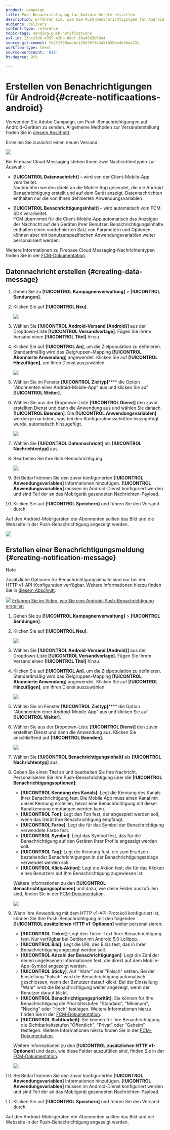 ```yaml
---
product: campaign
title: Push-Benachrichtigung für Android-Geräte erstellen
description: Erfahren Sie, wie Sie Push-Benachrichtigungen für Android erstellen.
audience: delivery
content-type: reference
topic-tags: sending-push-notifications
exl-id: 13ccc5d6-4355-42ba-80dc-30a45d3b69a4
source-git-commit: fb2f1769aadbc128d76f343a5fa58ee4e3bda72a
workflow-type: tm+mt
source-wordcount: '818'
ht-degree: 95%

---
```


# Erstellen von Benachrichtigungen für Android{#create-notificaations-android}

Verwenden Sie Adobe Campaign, um Push-Benachrichtigungen auf Android-Geräten zu senden. Allgemeine Methoden zur Versanderstellung finden Sie in [diesem Abschnitt](../../delivery/using/steps-about-delivery-creation-steps.md).

Erstellen Sie zunächst einen neuen Versand:

![](assets/nmac_delivery_1.png)

Bei Firebase Cloud Messaging stehen Ihnen zwei Nachrichtentypen zur Auswahl:

* **[!UICONTROL Datennachricht]** – wird von der Client-Mobile-App verarbeitet.
   <br>Nachrichten werden direkt an die Mobile App gesendet, die die Android-Benachrichtigung erstellt und auf dem Gerät anzeigt. Datennachrichten enthalten nur die von Ihnen definierten Anwendungsvariablen.

* **[!UICONTROL Benachrichtigungsinhalt]** – wird automatisch vom FCM SDK verarbeitet.
   <br> FCM übernimmt für die Client-Mobile-App automatisch das Anzeigen der Nachricht auf den Geräten Ihrer Benutzer. Benachrichtigungsinhalte enthalten einen vordefinierten Satz von Parametern und Optionen, können aber mit benutzerspezifischen Anwendungsvariablen weiter personalisiert werden.

Weitere Informationen zu Firebase Cloud Messaging-Nachrichtentypen finden Sie in der [FCM-Dokumentation](https://firebase.google.com/docs/cloud-messaging/concept-options#notifications_and_data_messages).

## Datennachricht erstellen {#creating-data-message}

1. Gehen Sie zu **[!UICONTROL Kampagnenverwaltung]** > **[!UICONTROL Sendungen]**.

1. Klicken Sie auf **[!UICONTROL Neu]**.

   ![](assets/nmac_android_3.png)

1. Wählen Sie **[!UICONTROL Android-Versand (Android)]** aus der Dropdown-Liste **[!UICONTROL Versandvorlage]**. Fügen Sie Ihrem Versand einen **[!UICONTROL Titel]** hinzu.

1. Klicken Sie auf **[!UICONTROL An]**, um die Zielpopulation zu definieren. Standardmäßig wird das Zielgruppen-Mapping **[!UICONTROL Abonnierte Anwendung]** angewendet. Klicken Sie auf **[!UICONTROL Hinzufügen]**, um Ihren Dienst auszuwählen.

   ![](assets/nmac_android_7.png)

1. Wählen Sie im Fenster **[!UICONTROL Zieltyp]****** die Option &quot;Abonnenten einer Android-Mobile-App&quot; aus und klicken Sie auf **[!UICONTROL Weiter]**.

1. Wählen Sie aus der Dropdown-Liste **[!UICONTROL Dienst]** den zuvor erstellten Dienst und dann die Anwendung aus und wählen Sie danach **[!UICONTROL Beenden]**.
Die **[!UICONTROL Anwendungsvariablen]** werden je nachdem, was bei den Konfigurationsschritten hinzugefügt wurde, automatisch hinzugefügt.

   ![](assets/nmac_android_6.png)

1. Wählen Sie **[!UICONTROL Datennachricht]** als **[!UICONTROL Nachrichtentyp]** aus.

1. Bearbeiten Sie Ihre Rich-Benachrichtigung.

   ![](assets/nmac_android_5.png)

1. Bei Bedarf können Sie den zuvor konfigurierten **[!UICONTROL Anwendungsvariablen]** Informationen hinzufügen. **[!UICONTROL Anwendungsvariablen]** müssen im Android-Dienst konfiguriert werden und sind Teil der an das Mobilgerät gesendeten Nachrichten-Payload.

1. Klicken Sie auf **[!UICONTROL Speichern]** und führen Sie den Versand durch.

Auf den Android-Mobilgeräten der Abonnenten sollten das Bild und die Webseite in der Push-Benachrichtigung angezeigt werden.

![](assets/nmac_android_4.png)

## Erstellen einer Benachrichtigungsmeldung {#creating-notification-message}

>[!NOTE]
>
>Zusätzliche Optionen für Benachrichtigungsinhalte sind nur bei der HTTP v1-API-Konfiguration verfügbar. Weitere Informationen hierzu finden Sie in [diesem Abschnitt](../../delivery/using/configuring-the-mobile-application-android.md#android-service-httpv1).

![](assets/do-not-localize/how-to-video.png) [Erfahren Sie im Video, wie Sie eine Android-Push-Benachrichtigung erstellen](https://experienceleague.adobe.com/docs/campaign-classic-learn/getting-started-with-push-notifications-for-android/configuring-and-sending-push-notifications.html?lang=de#additional-resources)

1. Gehen Sie zu **[!UICONTROL Kampagnenverwaltung]** > **[!UICONTROL Sendungen]**.

1. Klicken Sie auf **[!UICONTROL Neu]**.

   ![](assets/nmac_android_3.png)

1. Wählen Sie **[!UICONTROL Android-Versand (Android)]** aus der Dropdown-Liste **[!UICONTROL Versandvorlage]**. Fügen Sie Ihrem Versand einen **[!UICONTROL Titel]** hinzu.

1. Klicken Sie auf **[!UICONTROL An]**, um die Zielpopulation zu definieren. Standardmäßig wird das Zielgruppen-Mapping **[!UICONTROL Abonnierte Anwendung]** angewendet. Klicken Sie auf **[!UICONTROL Hinzufügen]**, um Ihren Dienst auszuwählen.

   ![](assets/nmac_android_7.png)

1. Wählen Sie im Fenster **[!UICONTROL Zieltyp]****** die Option &quot;Abonnenten einer Android-Mobile-App&quot; aus und klicken Sie auf **[!UICONTROL Weiter]**.

1. Wählen Sie aus der Dropdown-Liste **[!UICONTROL Dienst]** den zuvor erstellten Dienst und dann die Anwendung aus. Klicken Sie anschließend auf **[!UICONTROL Beenden]**.

   ![](assets/nmac_android_6.png)

1. Wählen Sie **[!UICONTROL Benachrichtigungsinhalt]** als **[!UICONTROL Nachrichtentyp]** aus.

1. Geben Sie einen Titel an und bearbeiten Sie Ihre Nachricht. Personalisieren Sie Ihre Push-Benachrichtigung über die **[!UICONTROL Benachrichtigungsoptionen]**:

   * **[!UICONTROL Kennung des Kanals]**: Legt die Kennung des Kanals Ihrer Benachrichtigung fest. Die Mobile App muss einen Kanal mit dieser Kennung erstellen, bevor eine Benachrichtigung mit dieser Kanalkennung empfangen werden kann.
   * **[!UICONTROL Ton]**: Legt den Ton fest, der abgespielt werden soll, wenn das Gerät Ihre Benachrichtigung empfängt.
   * **[!UICONTROL Farbe]**: Legt die für das Symbol der Benachrichtigung verwendete Farbe fest.
   * **[!UICONTROL Symbol]**: Legt das Symbol fest, das für die Benachrichtigung auf den Geräten Ihrer Profile angezeigt werden soll.
   * **[!UICONTROL Tag]**: Legt die Kennung fest, die zum Ersetzen bestehender Benachrichtigungen in der Benachrichtigungsablage verwendet werden soll.
   * **[!UICONTROL Klick-Aktion]**: Legt die Aktion fest, die für das Klicken eines Benutzers auf Ihre Benachrichtigung zugewiesen ist.

   Weitere Informationen zu den **[!UICONTROL Benachrichtigungsoptionen]** und dazu, wie diese Felder auszufüllen sind, finden Sie in der [FCM-Dokumentation](https://firebase.google.com/docs/reference/fcm/rest/v1/projects.messages#androidnotification).

   ![](assets/nmac_android_8.png)

1. Wenn Ihre Anwendung mit dem HTTP v1-API-Protokoll konfiguriert ist, können Sie Ihre Push-Benachrichtigung mit den folgenden **[!UICONTROL zusätzlichen HTTP v1-Optionen]** weiter personalisieren:

   * **[!UICONTROL Ticker]**: Legt den Ticker-Text Ihrer Benachrichtigung fest. Nur verfügbar bei Geräten mit Android 5.0 Lollipop.
   * **[!UICONTROL Bild]**: Legt die URL des Bilds fest, das in Ihrer Benachrichtigung angezeigt werden soll.
   * **[!UICONTROL Anzahl der Benachrichtigungen]**: Legt die Zahl der neuen ungelesenen Informationen fest, die direkt auf dem Mobile-App-Symbol angezeigt werden.
   * **[!UICONTROL Sticky]**: Auf &quot;Wahr&quot; oder &quot;Falsch&quot; setzen. Bei der Einstellung &quot;Falsch&quot; wird die Benachrichtigung automatisch geschlossen, wenn der Benutzer darauf klickt. Bei der Einstellung &quot;Wahr&quot; wird die Benachrichtigung weiter angezeigt, wenn der Benutzer darauf klickt.
   * **[!UICONTROL Benachrichtigungspriorität]**: Sie können für Ihre Benachrichtigung die Prioritätsstufen &quot;Standard&quot;, &quot;Minimum&quot;, &quot;Niedrig&quot; oder &quot;Hoch&quot; festlegen. Weitere Informationen hierzu finden Sie in der [FCM-Dokumentation](https://firebase.google.com/docs/reference/fcm/rest/v1/projects.messages#NotificationPriority).
   * **[!UICONTROL Sichtbarkeit]**: Sie können für Ihre Benachrichtigung die Sichtbarkeitsstufen &quot;Öffentlich&quot;, &quot;Privat&quot; oder &quot;Geheim&quot; festlegen. Weitere Informationen hierzu finden Sie in der [FCM-Dokumentation](https://firebase.google.com/docs/reference/fcm/rest/v1/projects.messages#visibility).

   Weitere Informationen zu den **[!UICONTROL zusätzlichen HTTP v1-Optionen]** und dazu, wie diese Felder auszufüllen sind, finden Sie in der [FCM-Dokumentation](https://firebase.google.com/docs/reference/fcm/rest/v1/projects.messages#androidnotification).

   ![](assets/nmac_android_9.png)

1. Bei Bedarf können Sie den zuvor konfigurierten **[!UICONTROL Anwendungsvariablen]** Informationen hinzufügen. **[!UICONTROL Anwendungsvariablen]** müssen im Android-Dienst konfiguriert werden und sind Teil der an das Mobilgerät gesendeten Nachrichten-Payload.

1. Klicken Sie auf **[!UICONTROL Speichern]** und führen Sie den Versand durch.

Auf den Android-Mobilgeräten der Abonnenten sollten das Bild und die Webseite in der Push-Benachrichtigung angezeigt werden.
